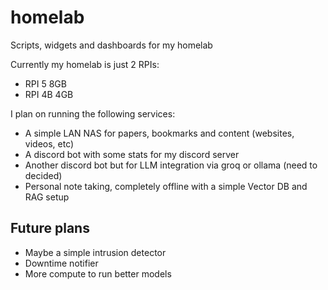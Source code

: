 # homelab
Scripts, widgets and dashboards for my homelab

Currently my homelab is just 2 RPIs:
- RPI 5 8GB
- RPI 4B 4GB

I plan on running the following services:
- A simple LAN NAS for papers, bookmarks and content (websites, videos, etc)
- A discord bot with some stats for my discord server
- Another discord bot but for LLM integration via groq or ollama (need to decided)
- Personal note taking, completely offline with a simple Vector DB and RAG setup

## Future plans
- Maybe a simple intrusion detector
- Downtime notifier
- More compute to run better models
